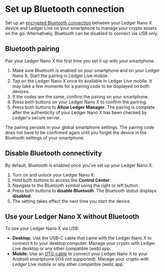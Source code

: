 
# Set up Bluetooth connection

Set up an [encrypted Bluetooth connection](https://www.ledger.fr/2019/01/15/ledger-nano-x-bluetooth-security-model-of-a-wireless-hardware-wallet/) between your Ledger Nano X device and Ledger Live on your smartphone to manage your crypto assets on the go. Alternatively, Bluetooth can be disabled to connect via USB only.

## Bluetooth pairing

Pair your Ledger Nano X the first time you set it up with your smartphone.

1.  Make sure Bluetooth is enabled on your smartphone and on your Ledger Nano X. Start the pairing in Ledger Live mobile.
2.  Tap on the Ledger Nano X once its available in Ledger Live mobile. It may take a few moments for a pairing code to be displayed on both devices.
3.  If the codes are the same, confirm the pairing on your smartphone.
4.  Press both buttons on your Ledger Nano X to confirm the pariring.
5.  Press both buttons to **Allow Ledger Manager**. The pairing is complete after the authenticity of your Ledger Nano X has been checked by Ledger's secure server.

The pairing persists in your global smartphone settings. The pairing code does not have to be confirmed again until you forget the device in the Bluetooth settings of your smartphone.

## Disable Bluetooth connectivity

By default, Bluetooth is enabled once you've set up your Ledger Nano X.

1.  Turn on and unlock your Ledger Nano X.
2.  Hold both buttons to access the **Control Center**.
3.  Navigate to the Bluetooth symbol using the right or left button.
4.  Press both buttons to **disable Bluetooth**. The Bluetooth status displays **disabled**.
5.  The setting takes effect the next time you start the device.

## Use your Ledger Nano X without Bluetooth

To use your Ledger Nano X via USB:

-   **Desktop:** Use the USB-C cable that came with the Ledger Nano X to connect it to your desktop computer. Manage your crypto with Ledger Live desktop or any other compatible (web) app.
-   **Mobile:** Use an [OTG-cable](https://www.ledger.com/products/ledger-otg-kit) to connect your Ledger Nano X to your Android smartphone (iOS not supported). Manage your crypto with Ledger Live mobile or any other compatible (web) app.
